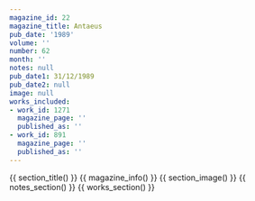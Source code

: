 ```yaml
---
magazine_id: 22
magazine_title: Antaeus
pub_date: '1989'
volume: ''
number: 62
month: ''
notes: null
pub_date1: 31/12/1989
pub_date2: null
image: null
works_included:
- work_id: 1271
  magazine_page: ''
  published_as: ''
- work_id: 891
  magazine_page: ''
  published_as: ''
---
```


{{ section_title() }}
{{ magazine_info() }}
{{ section_image() }}
{{ notes_section() }}
{{ works_section() }}

